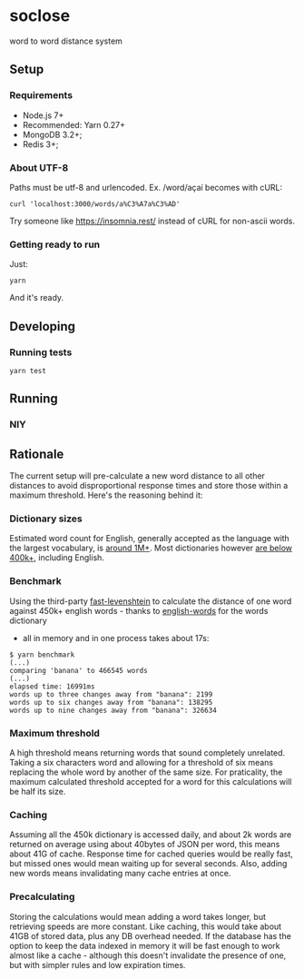 soclose
=======
word to word distance system

## Setup

### Requirements
- Node.js 7+
- Recommended: Yarn 0.27+
- MongoDB 3.2+;
- Redis 3+;

### About UTF-8

Paths must be utf-8 and urlencoded. Ex. /word/açaí becomes with cURL:
```
curl 'localhost:3000/words/a%C3%A7a%C3%AD'
```
Try someone like https://insomnia.rest/ instead of cURL for non-ascii words.

### Getting ready to run
Just:
```
yarn
```
And it's ready.

## Developing

### Running tests

```
yarn test
```

## Running

### NIY

## Rationale

The current setup will pre-calculate a new word distance to all other distances
to avoid disproportional response times and store those within a maximum
threshold. Here's the reasoning behind it:

### Dictionary sizes

Estimated word count for English, generally accepted as the language with the
largest vocabulary, is
[around 1M+](https://www.merriam-webster.com/help/faq-how-many-english-words).
Most dictionaries however [are below 400k+](https://dicionarioegramatica.com.br/tag/quantas-palavras-no-houaiss/),
including English.

### Benchmark

Using the third-party
[fast-levenshtein](https://github.com/hiddentao/fast-levenshtein)
to calculate the distance of one word against 450k+ english words - thanks to
[english-words](https://github.com/dwyl/english-words) for the words dictionary
- all in memory and in one process takes about 17s:
```
$ yarn benchmark
(...)
comparing 'banana' to 466545 words
(...)
elapsed time: 16991ms
words up to three changes away from "banana": 2199
words up to six changes away from "banana": 138295
words up to nine changes away from "banana": 326634
```

### Maximum threshold

A high threshold means returning words that sound completely unrelated. Taking
a six characters word and allowing for a threshold of six means replacing the
whole word by another of the same size. For praticality, the maximum calculated
threshold accepted for a word for this calculations will be half its size.

### Caching

Assuming all the 450k dictionary is accessed daily, and about 2k words are
returned on average using about 40bytes of JSON per word, this means about 41G
of cache. Response time for cached queries would be really fast, but missed
ones would mean waiting up for several seconds. Also, adding new words means
invalidating many cache entries at once.

### Precalculating

Storing the calculations would mean adding a word takes longer, but retrieving
speeds are more constant. Like caching, this would take about 41GB of stored
data, plus any DB overhead needed. If the database has the option to keep the
data indexed in memory it will be fast enough to work almost like a cache -
although this doesn't invalidate the presence of one, but with simpler rules and
low expiration times.
